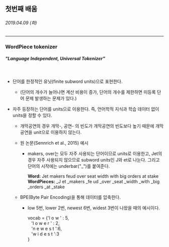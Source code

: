 ## 첫번째 배움
###### 2019.04.09 (화)
-----

### WordPiece tokenizer
##### "Language Independent, Universal Tokenizer" 

<br>

* 단어를 한정적인 유닛(finite subword units)으로 표현한다.
  + (단어의 개수가 늘어나면 계산 비용이 증가, 단어의 개수를 제한하면 미등록 단어 문제 발생하는 문제가 있다.)

* 자주 등장하는 단어를 units으로 이용한다. 즉, 언어학적 지식과 학습 데이터 없이 units을 정할 수 있다.
  + 개막공연의 경우 개막-, 공연- 의 빈도가 개막공연의 빈도보다 높기 때문에 개막공연을 unit으로 이용하지 않는다.
  + 원 논문(Sennrich et al., 2015) 예시
    - makers, over는 모두 자주 사용되는 단어이므로 units로 이용한고, Jet의 경우 자주 사용되지 않으므로 subword units인 J와 et로 나눈다. 그리고 단어의 시작에는 underbar("\_")를 붙여준다.
      
       **Word:** Jet makers feud over seat width with big orders at stake  
       **WordPieces:** \_J et \_makers \_fe ud \_over \_seat \_width \_with \_big \_orders \_at \_stake
      
  + BPE(Byte Pair Encoding)을 통해 데이터를 압축한다. 
    - low 5번, lower 2번, newest 6번, widest 3번이 나왔을 때의 예시이다.
      
      vocab = {'l o w </w>' : 5,  
         &nbsp;&nbsp; 'l o w e r </w>' : 2,  
         &nbsp;&nbsp; 'n e w e s t </w>':6,  
         &nbsp;&nbsp; 'w i d e s t </w>':3  
         }  
         
